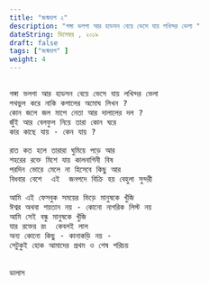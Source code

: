 ```yaml
---
title: "জন্মদাগ ২"
description: "গঙ্গা ভলগা আর হাডসন বেয়ে ভেসে যায় লখিন্দর ভেলা "
dateString: ডিসেম্বর , ২০১৯ 
draft: false
tags: ["জন্মদাগ" ]
weight: 4
---
```

<pre>

গঙ্গা ভলগা আর হাডসন বেয়ে ভেসে যায় লখিন্দর ভেলা 
পথভুল করে নাকি কপালের অমোঘ লিখন ?
কোন জলে জল মাপে নেতা আর দালালের দল ? 
জুঁই আর বেলফুল নিয়ে তারা কোন ঘরে 
কার কাছে যায় - কেন যায় ?

রাত কত হলে তারারা ঘুমিয়ে পড়ে আর 
শহরের রক্তে মিশে যায় কালনাগিনী বিষ 
পরদিন ভোরে মেলে না হিসেবে কিছু আর 
বিধবার বেশে  এই  জনপদে বিক্রি হয় বেহুলা সুন্দরী 

আমি এই ফেসবুক সময়ের ভিড়ে মানুষকে খুঁজি 
ঈশ্বর অথবা শয়তান নয় - কোনো নাগরিক লিস্ট নয় 
আমি সেই বন্ধু মানুষকে খুঁজি 
যার রক্তের রং  কেবলই লাল 
অন্য কোনো কিছু - কানাকড়ি নয় - 
সেটুকুই হোক আমাদের প্রথম ও শেষ পরিচয় 


ডালাস 

<pre>
